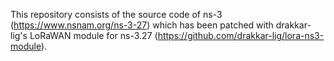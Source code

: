 This repository consists of the source code of ns-3 (https://www.nsnam.org/ns-3-27) which has been patched with drakkar-lig's LoRaWAN module for ns-3.27 (https://github.com/drakkar-lig/lora-ns3-module).
